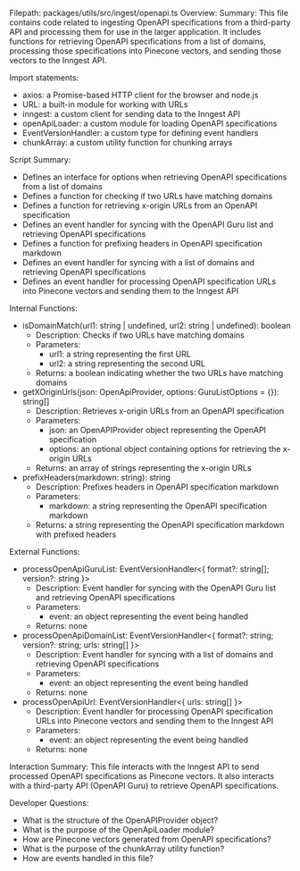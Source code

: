 Filepath: packages/utils/src/ingest/openapi.ts
Overview: Summary:
This file contains code related to ingesting OpenAPI specifications from a third-party API and processing them for use in the larger application. It includes functions for retrieving OpenAPI specifications from a list of domains, processing those specifications into Pinecone vectors, and sending those vectors to the Inngest API.

Import statements:
- axios: a Promise-based HTTP client for the browser and node.js
- URL: a built-in module for working with URLs
- inngest: a custom client for sending data to the Inngest API
- openApiLoader: a custom module for loading OpenAPI specifications
- EventVersionHandler: a custom type for defining event handlers
- chunkArray: a custom utility function for chunking arrays

Script Summary:
- Defines an interface for options when retrieving OpenAPI specifications from a list of domains
- Defines a function for checking if two URLs have matching domains
- Defines a function for retrieving x-origin URLs from an OpenAPI specification
- Defines an event handler for syncing with the OpenAPI Guru list and retrieving OpenAPI specifications
- Defines a function for prefixing headers in OpenAPI specification markdown
- Defines an event handler for syncing with a list of domains and retrieving OpenAPI specifications
- Defines an event handler for processing OpenAPI specification URLs into Pinecone vectors and sending them to the Inngest API

Internal Functions:
- isDomainMatch(url1: string | undefined, url2: string | undefined): boolean
  - Description: Checks if two URLs have matching domains
  - Parameters:
    - url1: a string representing the first URL
    - url2: a string representing the second URL
  - Returns: a boolean indicating whether the two URLs have matching domains
- getXOriginUrls(json: OpenApiProvider, options: GuruListOptions = {}): string[]
  - Description: Retrieves x-origin URLs from an OpenAPI specification
  - Parameters:
    - json: an OpenAPIProvider object representing the OpenAPI specification
    - options: an optional object containing options for retrieving the x-origin URLs
  - Returns: an array of strings representing the x-origin URLs
- prefixHeaders(markdown: string): string
  - Description: Prefixes headers in OpenAPI specification markdown
  - Parameters:
    - markdown: a string representing the OpenAPI specification markdown
  - Returns: a string representing the OpenAPI specification markdown with prefixed headers

External Functions:
- processOpenApiGuruList: EventVersionHandler<{ format?: string[]; version?: string }>
  - Description: Event handler for syncing with the OpenAPI Guru list and retrieving OpenAPI specifications
  - Parameters:
    - event: an object representing the event being handled
  - Returns: none
- processOpenApiDomainList: EventVersionHandler<{ format?: string; version?: string; urls: string[] }>
  - Description: Event handler for syncing with a list of domains and retrieving OpenAPI specifications
  - Parameters:
    - event: an object representing the event being handled
  - Returns: none
- processOpenApiUrl: EventVersionHandler<{ urls: string[] }>
  - Description: Event handler for processing OpenAPI specification URLs into Pinecone vectors and sending them to the Inngest API
  - Parameters:
    - event: an object representing the event being handled
  - Returns: none

Interaction Summary:
This file interacts with the Inngest API to send processed OpenAPI specifications as Pinecone vectors. It also interacts with a third-party API (OpenAPI Guru) to retrieve OpenAPI specifications.

Developer Questions:
- What is the structure of the OpenAPIProvider object?
- What is the purpose of the OpenApiLoader module?
- How are Pinecone vectors generated from OpenAPI specifications?
- What is the purpose of the chunkArray utility function?
- How are events handled in this file?

